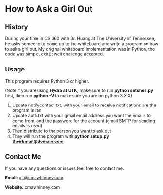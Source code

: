 # How to Ask a Girl Out

## History
During your time in CS 360 with Dr. Huang at The University of Tennessee, he asks someone to come up to the whiteboard and write a program on how to ask a girl out. My original whiteboard implementation was in Python, the code was simple, exit(); well challenge accepted.

## Usage
This program requires Python 3 or higher.

(Note if you are using **Hydra at UTK**, make sure to run **python setshell.py** first, then run **python -V** to make sure you are on python 3.X.X)

1. Update notifycontact.txt, with your email to receive notifications are the program is ran
2. Update auth.txt with your gmail email address you want the emails to come from, and the password for the account (gmail SMTP for sending emails is used)
3. Then distribute to the person you want to ask out
4. They will run the program with **python setup.py theirEmail@domain.com**

## Contact Me
If you have any questions or issues feel free to contact me.

**Email:** git@cmawhinney.com

**Website:** cmawhinney.com

